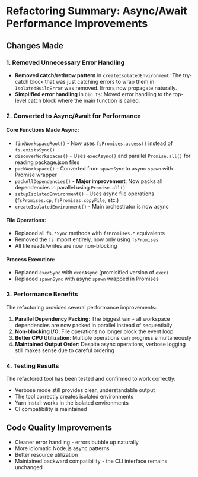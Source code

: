 # Refactoring Summary: Async/Await Performance Improvements

## Changes Made

### 1. Removed Unnecessary Error Handling

- **Removed catch/rethrow pattern** in `createIsolatedEnvironment`: The try-catch block that was just catching errors to wrap them in `IsolatedBuildError` was removed. Errors now propagate naturally.
- **Simplified error handling** in `bin.ts`: Moved error handling to the top-level catch block where the main function is called.

### 2. Converted to Async/Await for Performance

#### Core Functions Made Async:

- `findWorkspaceRoot()` - Now uses `fsPromises.access()` instead of `fs.existsSync()`
- `discoverWorkspaces()` - Uses `execAsync()` and parallel `Promise.all()` for reading package.json files
- `packWorkspace()` - Converted from `spawnSync` to async `spawn` with Promise wrapper
- `packAllDependencies()` - **Major improvement**: Now packs all dependencies in parallel using `Promise.all()`
- `setupIsolatedEnvironment()` - Uses async file operations (`fsPromises.cp`, `fsPromises.copyFile`, etc.)
- `createIsolatedEnvironment()` - Main orchestrator is now async

#### File Operations:

- Replaced all `fs.*Sync` methods with `fsPromises.*` equivalents
- Removed the `fs` import entirely, now only using `fsPromises`
- All file reads/writes are now non-blocking

#### Process Execution:

- Replaced `execSync` with `execAsync` (promisified version of `exec`)
- Replaced `spawnSync` with async `spawn` wrapped in Promises

### 3. Performance Benefits

The refactoring provides several performance improvements:

1. **Parallel Dependency Packing**: The biggest win - all workspace dependencies are now packed in parallel instead of sequentially
2. **Non-blocking I/O**: File operations no longer block the event loop
3. **Better CPU Utilization**: Multiple operations can progress simultaneously
4. **Maintained Output Order**: Despite async operations, verbose logging still makes sense due to careful ordering

### 4. Testing Results

The refactored tool has been tested and confirmed to work correctly:

- Verbose mode still provides clear, understandable output
- The tool correctly creates isolated environments
- Yarn install works in the isolated environments
- CI compatibility is maintained

## Code Quality Improvements

- Cleaner error handling - errors bubble up naturally
- More idiomatic Node.js async patterns
- Better resource utilization
- Maintained backward compatibility - the CLI interface remains unchanged
